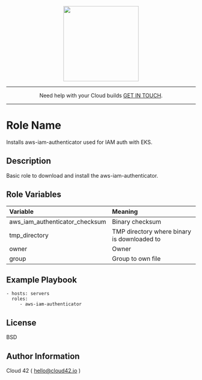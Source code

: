 <p align="center">
  <a href="https://www.cloud42.io/" target="_blank" rel="Homepage">
  <img width="200" height="200" src="https://www.cloud42.io/wp-content/uploads/2020/01/transparent_small.png">
  </a>
</p>

---
<p align="center">Need help with your Cloud builds <a href="https://www.cloud42.io/contact/" target="_blank" rel="ContactUS"> GET IN TOUCH</a>.</p>

---
Role Name
=========

Installs aws-iam-authenticator used for IAM auth with EKS.

Description
-----------

Basic role to download and install the aws-iam-authenticator.

Role Variables
--------------

| Variable | Meaning |
| :------- | :----- |
| aws\_iam\_authenticator\_checksum | Binary checksum |
| tmp\_directory | TMP directory where binary is downloaded to |
| owner | Owner |
| group | Group to own file |

Example Playbook
----------------
    
    - hosts: servers
      roles:
         - aws-iam-authenticator 

License
-------

BSD

Author Information
------------------

Cloud 42 ( hello@cloud42.io )
